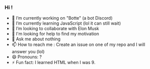 ### Hi !

- 🔭 I’m currently working on "Botte" (a bot Discord)
- 🌱 I’m currently learning JavaScript (lol it can still wait)
- 👯 I’m looking to collaborate with Elon Musk
- 🤔 I'm looking for help to find my motivation
- 💬 Ask me about nothing
- 📫 How to reach me : Create an issue on one of my repo and I will answer you (lol)
- 😄 Pronouns: ?
- ⚡ Fun fact: I learned HTML when I was 9.
<!--
**LLinoor/LLinoor** is a ✨ _special_ ✨ repository because its `README.md` (this file) appears on your GitHub profile.

Here are some ideas to get you started:

- 🔭 I’m currently working on "Botte" (a bot Discord)
- 🌱 I’m currently learning JavaScript (lol it can still wait)
- 👯 I’m looking to collaborate with Elon Musk
- 🤔 I'm looking for help to find my motivation
- 💬 Ask me about nothing
- 📫 How to reach me : Create an issue on one of my repo and I will answer you (lol)
- 😄 Pronouns: ?
- ⚡ Fun fact: I learned HTML when I was 9.
-->
